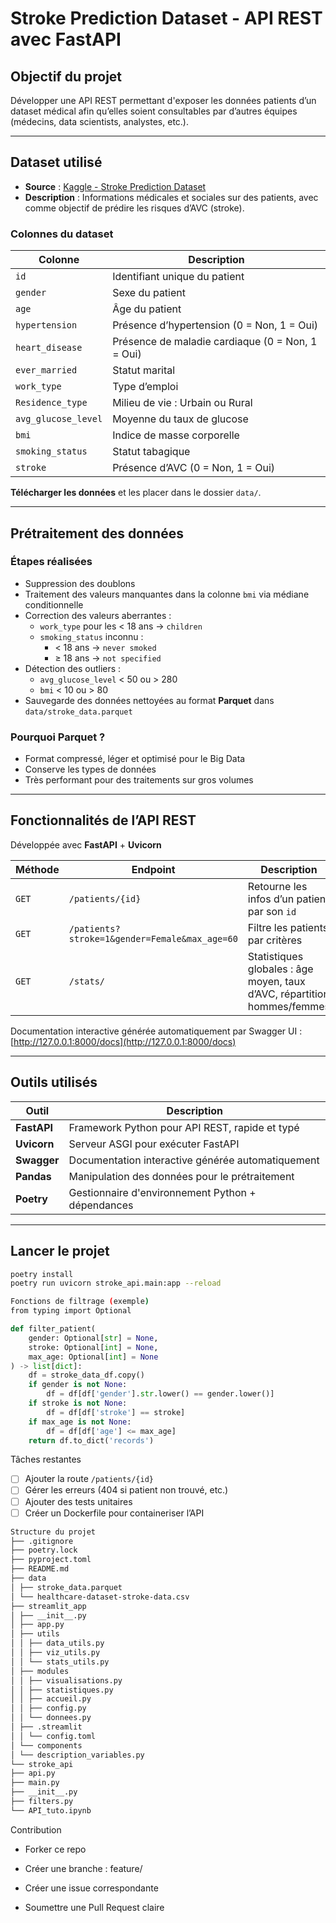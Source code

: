# Stroke Prediction Dataset - API REST avec FastAPI

## Objectif du projet

Développer une API REST permettant d'exposer les données patients d’un dataset médical afin qu’elles soient consultables par d’autres équipes (médecins, data scientists, analystes, etc.).

---

## Dataset utilisé

- **Source** : [Kaggle - Stroke Prediction Dataset](https://www.kaggle.com/datasets/fedesoriano/stroke-prediction-dataset)
- **Description** : Informations médicales et sociales sur des patients, avec comme objectif de prédire les risques d’AVC (stroke).

### Colonnes du dataset

| Colonne             | Description                                      |
| ------------------- | ------------------------------------------------ |
| `id`                | Identifiant unique du patient                    |
| `gender`            | Sexe du patient                                  |
| `age`               | Âge du patient                                   |
| `hypertension`      | Présence d’hypertension (0 = Non, 1 = Oui)       |
| `heart_disease`     | Présence de maladie cardiaque (0 = Non, 1 = Oui) |
| `ever_married`      | Statut marital                                   |
| `work_type`         | Type d’emploi                                    |
| `Residence_type`    | Milieu de vie : Urbain ou Rural                  |
| `avg_glucose_level` | Moyenne du taux de glucose                       |
| `bmi`               | Indice de masse corporelle                       |
| `smoking_status`    | Statut tabagique                                 |
| `stroke`            | Présence d’AVC (0 = Non, 1 = Oui)                |

**Télécharger les données** et les placer dans le dossier `data/`.

---

## Prétraitement des données

### Étapes réalisées

- Suppression des doublons
- Traitement des valeurs manquantes dans la colonne `bmi` via médiane conditionnelle
- Correction des valeurs aberrantes :
  - `work_type` pour les < 18 ans → `children`
  - `smoking_status` inconnu :
    - < 18 ans → `never smoked`
    - ≥ 18 ans → `not specified`
- Détection des outliers :
  - `avg_glucose_level` < 50 ou > 280
  - `bmi` < 10 ou > 80
- Sauvegarde des données nettoyées au format **Parquet** dans `data/stroke_data.parquet`

### Pourquoi Parquet ?

- Format compressé, léger et optimisé pour le Big Data
- Conserve les types de données
- Très performant pour des traitements sur gros volumes

---

## Fonctionnalités de l’API REST

Développée avec **FastAPI** + **Uvicorn**

| Méthode | Endpoint                                      | Description                                                              |
| ------- | --------------------------------------------- | ------------------------------------------------------------------------ |
| `GET`   | `/patients/{id}`                              | Retourne les infos d’un patient par son `id`                             |
| `GET`   | `/patients?stroke=1&gender=Female&max_age=60` | Filtre les patients par critères                                         |
| `GET`   | `/stats/`                                     | Statistiques globales : âge moyen, taux d’AVC, répartition hommes/femmes |

Documentation interactive générée automatiquement par Swagger UI :  
[http://127.0.0.1:8000/docs](http://127.0.0.1:8000/docs)

---

## Outils utilisés

| Outil       | Description                                       |
| ----------- | ------------------------------------------------- |
| **FastAPI** | Framework Python pour API REST, rapide et typé    |
| **Uvicorn** | Serveur ASGI pour exécuter FastAPI                |
| **Swagger** | Documentation interactive générée automatiquement |
| **Pandas**  | Manipulation des données pour le prétraitement    |
| **Poetry**  | Gestionnaire d'environnement Python + dépendances |

---

## Lancer le projet

```bash
poetry install
poetry run uvicorn stroke_api.main:app --reload

Fonctions de filtrage (exemple)
from typing import Optional
```

```python
def filter_patient(
    gender: Optional[str] = None,
    stroke: Optional[int] = None,
    max_age: Optional[int] = None
) -> list[dict]:
    df = stroke_data_df.copy()
    if gender is not None:
        df = df[df['gender'].str.lower() == gender.lower()]
    if stroke is not None:
        df = df[df['stroke'] == stroke]
    if max_age is not None:
        df = df[df['age'] <= max_age]
    return df.to_dict('records')
```

Tâches restantes

- [ ] Ajouter la route `/patients/{id}`
- [ ] Gérer les erreurs (404 si patient non trouvé, etc.)
- [ ] Ajouter des tests unitaires
- [ ] Créer un Dockerfile pour containeriser l’API

```markdown
Structure du projet
├── .gitignore
├── poetry.lock
├── pyproject.toml
├── README.md
├── data
│ ├── stroke_data.parquet
│ └── healthcare-dataset-stroke-data.csv
├── streamlit_app
│ ├── __init__.py
│ ├── app.py
│ ├── utils
│ │ ├── data_utils.py
│ │ ├── viz_utils.py
│ │ └── stats_utils.py
│ ├── modules
│ │ ├── visualisations.py
│ │ ├── statistiques.py
│ │ ├── accueil.py
│ │ ├── config.py
│ │ └── donnees.py
│ ├── .streamlit
│ │ └── config.toml
│ └── components
│ └── description_variables.py
└── stroke_api
├── api.py
├── main.py
├── __init__.py
├── filters.py
└── API_tuto.ipynb
```

Contribution

- Forker ce repo

- Créer une branche : feature/<nom>

- Créer une issue correspondante

- Soumettre une Pull Request claire

```

```
